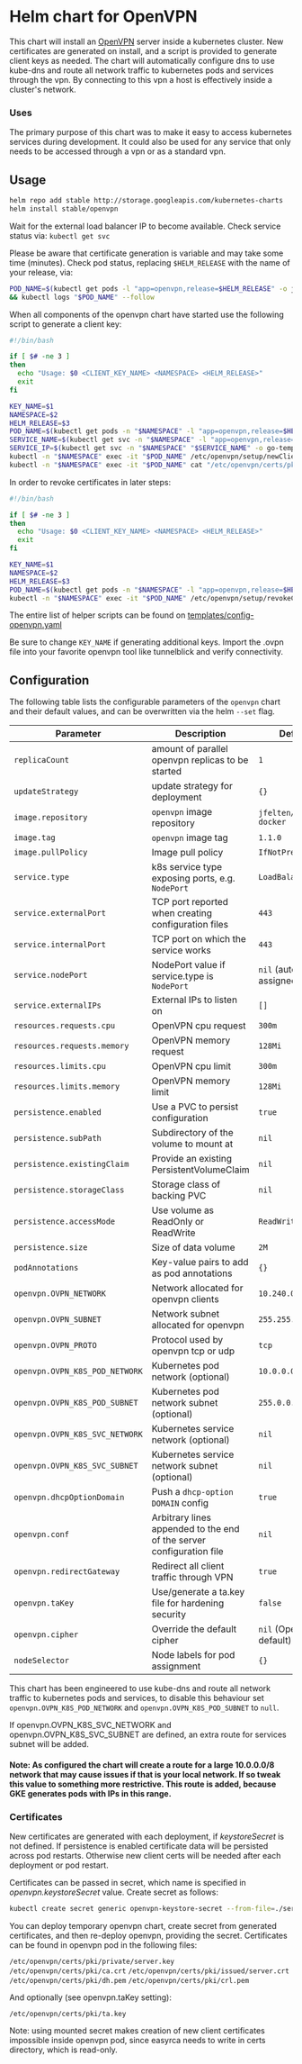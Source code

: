# Helm chart for OpenVPN
This chart will install an [OpenVPN](https://openvpn.net/) server inside a kubernetes cluster.  New certificates are generated on install, and a script is provided to generate client keys as needed.  The chart will automatically configure dns to use kube-dns and route all network traffic to kubernetes pods and services through the vpn.  By connecting to this vpn a host is effectively inside a cluster's network.

### Uses
The primary purpose of this chart was to make it easy to access kubernetes services during development.  It could also be used for any service that only needs to be accessed through a vpn or as a standard vpn.

## Usage

```bash
helm repo add stable http://storage.googleapis.com/kubernetes-charts
helm install stable/openvpn
```

Wait for the external load balancer IP to become available.  Check service status via: `kubectl get svc`

Please be aware that certificate generation is variable and may take some time (minutes).
Check pod status, replacing `$HELM_RELEASE` with the name of your release, via:

```bash
POD_NAME=$(kubectl get pods -l "app=openvpn,release=$HELM_RELEASE" -o jsonpath='{.items[0].metadata.name}') \
&& kubectl logs "$POD_NAME" --follow
```

When all components of the openvpn chart have started use the following script to generate a client key:


```bash
#!/bin/bash

if [ $# -ne 3 ]
then
  echo "Usage: $0 <CLIENT_KEY_NAME> <NAMESPACE> <HELM_RELEASE>"
  exit
fi

KEY_NAME=$1
NAMESPACE=$2
HELM_RELEASE=$3
POD_NAME=$(kubectl get pods -n "$NAMESPACE" -l "app=openvpn,release=$HELM_RELEASE" -o jsonpath='{.items[0].metadata.name}')
SERVICE_NAME=$(kubectl get svc -n "$NAMESPACE" -l "app=openvpn,release=$HELM_RELEASE" -o jsonpath='{.items[0].metadata.name}')
SERVICE_IP=$(kubectl get svc -n "$NAMESPACE" "$SERVICE_NAME" -o go-template='{{range $k, $v := (index .status.loadBalancer.ingress 0)}}{{$v}}{{end}}')
kubectl -n "$NAMESPACE" exec -it "$POD_NAME" /etc/openvpn/setup/newClientCert.sh "$KEY_NAME" "$SERVICE_IP"
kubectl -n "$NAMESPACE" exec -it "$POD_NAME" cat "/etc/openvpn/certs/pki/$KEY_NAME.ovpn" > "$KEY_NAME.ovpn"
```

In order to revoke certificates in later steps: 
```bash
#!/bin/bash

if [ $# -ne 3 ]
then
  echo "Usage: $0 <CLIENT_KEY_NAME> <NAMESPACE> <HELM_RELEASE>"
  exit
fi

KEY_NAME=$1
NAMESPACE=$2
HELM_RELEASE=$3
POD_NAME=$(kubectl get pods -n "$NAMESPACE" -l "app=openvpn,release=$HELM_RELEASE" -o jsonpath='{.items[0].metadata.name}')
kubectl -n "$NAMESPACE" exec -it "$POD_NAME" /etc/openvpn/setup/revokeClientCert.sh $KEY_NAME
```

The entire list of helper scripts can be found on [templates/config-openvpn.yaml](templates/config-openvpn.yaml)

Be sure to change `KEY_NAME` if generating additional keys.  Import the .ovpn file into your favorite openvpn tool like tunnelblick and verify connectivity.

## Configuration
The following table lists the configurable parameters of the `openvpn` chart and their default values,
and can be overwritten via the helm `--set` flag.

Parameter | Description | Default
---                            | ---                                                                  | ---
`replicaCount`                 | amount of parallel openvpn replicas to be started                    | `1`
`updateStrategy`               | update strategy for deployment                                       | `{}`
`image.repository`             | `openvpn` image repository                                           | `jfelten/openvpn-docker`
`image.tag`                    | `openvpn` image tag                                                  | `1.1.0`
`image.pullPolicy`             | Image pull policy                                                    | `IfNotPresent`
`service.type`                 | k8s service type exposing ports, e.g. `NodePort`                     | `LoadBalancer`
`service.externalPort`         | TCP port reported when creating configuration files                  | `443`
`service.internalPort`         | TCP port on which the service works                                  | `443`
`service.nodePort`             | NodePort value if service.type is `NodePort`                         | `nil` (auto-assigned)
`service.externalIPs`          | External IPs to listen on                                            | `[]`
`resources.requests.cpu`       | OpenVPN cpu request                                                  | `300m`
`resources.requests.memory`    | OpenVPN memory request                                               | `128Mi`
`resources.limits.cpu`         | OpenVPN cpu limit                                                    | `300m`
`resources.limits.memory`      | OpenVPN memory limit                                                 | `128Mi`
`persistence.enabled`          | Use a PVC to persist configuration                                   | `true`
`persistence.subPath`          | Subdirectory of the volume to mount at                               | `nil`
`persistence.existingClaim`    | Provide an existing PersistentVolumeClaim                            | `nil`
`persistence.storageClass`     | Storage class of backing PVC                                         | `nil`
`persistence.accessMode`       | Use volume as ReadOnly or ReadWrite                                  | `ReadWriteOnce`
`persistence.size`             | Size of data volume                                                  | `2M`
`podAnnotations`               | Key-value pairs to add as pod annotations                            | `{}`
`openvpn.OVPN_NETWORK`         | Network allocated for openvpn clients                                | `10.240.0.0`
`openvpn.OVPN_SUBNET`          | Network subnet allocated for openvpn                                 | `255.255.0.0`
`openvpn.OVPN_PROTO`           | Protocol used by openvpn tcp or udp                                  | `tcp`
`openvpn.OVPN_K8S_POD_NETWORK` | Kubernetes pod network (optional)                                    | `10.0.0.0`
`openvpn.OVPN_K8S_POD_SUBNET`  | Kubernetes pod network subnet (optional)                             | `255.0.0.0`
`openvpn.OVPN_K8S_SVC_NETWORK` | Kubernetes service network (optional)                                | `nil`
`openvpn.OVPN_K8S_SVC_SUBNET`  | Kubernetes service network subnet (optional)                         | `nil`
`openvpn.dhcpOptionDomain`     | Push a `dhcp-option DOMAIN` config                                   | `true`
`openvpn.conf`                 | Arbitrary lines appended to the end of the server configuration file | `nil`
`openvpn.redirectGateway`      | Redirect all client traffic through VPN                              | `true`
`openvpn.taKey`                | Use/generate a ta.key file for hardening security                    | `false`
`openvpn.cipher`               | Override the default cipher                                          | `nil` (OpenVPN default)
`nodeSelector`                 | Node labels for pod assignment                                       | `{}`

This chart has been engineered to use kube-dns and route all network traffic to kubernetes pods and services,
to disable this behaviour set `openvpn.OVPN_K8S_POD_NETWORK` and `openvpn.OVPN_K8S_POD_SUBNET` to `null`.

If openvpn.OVPN_K8S_SVC_NETWORK and openvpn.OVPN_K8S_SVC_SUBNET are defined, an extra route for services subnet will be added.

#### Note: As configured the chart will create a route for a large 10.0.0.0/8 network that may cause issues if that is your local network.  If so tweak this value to something more restrictive.  This route is added, because GKE generates pods with IPs in this range.

### Certificates

New certificates are generated with each deployment, if *keystoreSecret* is not defined.
If persistence is enabled certificate data will be persisted across pod restarts.
Otherwise new client certs will be needed after each deployment or pod restart.

Certificates can be passed in secret, which name is specified in *openvpn.keystoreSecret* value.
Create secret as follows:

```bash
kubectl create secret generic openvpn-keystore-secret --from-file=./server.key --from-file=./ca.crt --from-file=./server.crt --from-file=./dh.pem --from-file=./crl.pem [--from-file=./ta.key]
```

You can deploy temporary openvpn chart, create secret from generated certificates, and then re-deploy openvpn, providing the secret.
Certificates can be found in openvpn pod in the following files:

 `/etc/openvpn/certs/pki/private/server.key`
 `/etc/openvpn/certs/pki/ca.crt`
 `/etc/openvpn/certs/pki/issued/server.crt`
 `/etc/openvpn/certs/pki/dh.pem`
 `/etc/openvpn/certs/pki/crl.pem`

And optionally (see openvpn.taKey setting):

 `/etc/openvpn/certs/pki/ta.key`

Note: using mounted secret makes creation of new client certificates impossible inside openvpn pod, since easyrca needs to write in certs directory, which is read-only.
